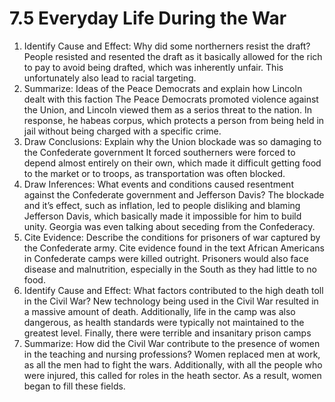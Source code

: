 # 7.5 Everyday Life During the War

1. Identify Cause and Effect: Why did some northerners resist the draft?
   People resisted and resented the draft as it basically allowed for the rich to pay to avoid being drafted, which was inherently unfair. This unfortunately also lead to racial targeting.
2. Summarize: Ideas of the Peace Democrats and explain how Lincoln dealt with this faction
   The Peace Democrats promoted violence against the Union, and Lincoln viewed them as a serios threat to the nation. In response, he habeas corpus, which protects a person from being held in jail without being charged with a specific crime.
3. Draw Conclusions: Explain why the Union blockade was so damaging to the Confederate government
   It forced southerners were forced to depend almost entirely on their own, which made it difficult getting food to the market or to troops, as transportation was often blocked.
4. Draw Inferences: What events and conditions caused resentment against the Confederate government and Jefferson Davis?
   The blockade and it’s effect, such as inflation, led to people disliking and blaming Jefferson Davis, which basically made it impossible for him to build unity. Georgia was even talking about seceding from the Confederacy.
5. Cite Evidence: Describe the conditions for prisoners of war captured by the Confederate army. Cite evidence found in the text
   African Americans in Confederate camps were killed outright. Prisoners would also face disease and malnutrition, especially in the South as they had little to no food.
6. Identify Cause and Effect: What factors contributed to the high death toll in the Civil War?
   New technology being used in the Civil War resulted in a massive amount of death. Additionally, life in the camp was also dangerous, as health standards were typically not maintained to the greatest level. Finally, there were terrible and insanitary prison camps
7. Summarize: How did the Civil War contribute to the presence of women in the teaching and nursing professions?
   Women replaced men at work, as all the men had to fight the wars. Additionally, with all the people who were injured, this called for roles in the heath sector. As a result, women began to fill these fields.